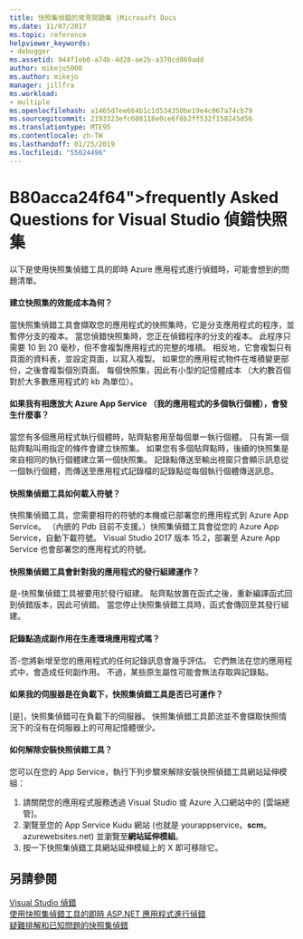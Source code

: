 ```yaml
---
title: 快照集偵錯的常見問題集 |Microsoft Docs
ms.date: 11/07/2017
ms.topic: reference
helpviewer_keywords:
- debugger
ms.assetid: 944f1eb0-a74b-4d28-ae2b-a370cd869add
author: mikejo5000
ms.author: mikejo
manager: jillfra
ms.workload:
- multiple
ms.openlocfilehash: a1465d7ee664b1c1d534350be19e4c067a74cb79
ms.sourcegitcommit: 2193323efc608118e0ce6f6b2ff532f158245d56
ms.translationtype: MTE95
ms.contentlocale: zh-TW
ms.lasthandoff: 01/25/2019
ms.locfileid: "55024496"
---
```

# <a name="frequently-asked-questions-for-snapshot-debugging-in-visual-studio"></a>B80acca24f64">frequently Asked Questions for Visual Studio 偵錯快照集

以下是使用快照集偵錯工具的即時 Azure 應用程式進行偵錯時，可能會想到的問題清單。

#### <a name="what-is-the-performance-cost-of-taking-a-snapshot"></a>建立快照集的效能成本為何？

當快照集偵錯工具會擷取您的應用程式的快照集時，它是分支應用程式的程序，並暫停分支的複本。 當您偵錯快照集時，您正在偵錯程序的分支的複本。 此程序只需要 10 到 20 毫秒，但不會複製應用程式的完整的堆積。 相反地，它會複製只有頁面的資料表，並設定頁面，以寫入複製。 如果您的應用程式物件在堆積變更部份，之後會複製個別頁面。 每個快照集，因此有小型的記憶體成本 （大約數百個對於大多數應用程式的 kb 為單位）。 

#### <a name="what-happens-if-i-have-a-scaled-out-azure-app-service-multiple-instances-of-my-app"></a>如果我有相應放大 Azure App Service （我的應用程式的多個執行個體），會發生什麼事？

當您有多個應用程式執行個體時，貼齊點套用至每個單一執行個體。 只有第一個貼齊點叫用指定的條件會建立快照集。 如果您有多個貼齊點時，後續的快照集是來自相同的執行個體建立第一個快照集。 記錄點傳送至輸出視窗只會顯示訊息從一個執行個體，而傳送至應用程式記錄檔的記錄點從每個執行個體傳送訊息。 

#### <a name="how-does-the-snapshot-debugger-load-symbols"></a>快照集偵錯工具如何載入符號？

快照集偵錯工具，您需要相符的符號的本機或已部署您的應用程式到 Azure App Service。 （內嵌的 Pdb 目前不支援。）快照集偵錯工具會從您的 Azure App Service，自動下載符號。 Visual Studio 2017 版本 15.2，部署至 Azure App Service 也會部署您的應用程式的符號。

#### <a name="does-the-snapshot-debugger-work-against-release-builds-of-my-application"></a>快照集偵錯工具會針對我的應用程式的發行組建運作？

是-快照集偵錯工具被要用於發行組建。 貼齊點放置在函式之後，重新編譯函式回到偵錯版本，因此可偵錯。 當您停止快照集偵錯工具時，函式會傳回至其發行組建。 

#### <a name="can-logpoints-cause-side-effects-in-my-production-application"></a>記錄點造成副作用在生產環境應用程式嗎？

否-您將新增至您的應用程式的任何記錄訊息會幾乎評估。 它們無法在您的應用程式中，會造成任何副作用。 不過，某些原生屬性可能會無法存取與記錄點。 

#### <a name="does-the-snapshot-debugger-work-if-my-server-is-under-load"></a>如果我的伺服器是在負載下，快照集偵錯工具是否已可運作？

[是]，快照集偵錯可在負載下的伺服器。 快照集偵錯工具節流並不會擷取快照情況下的沒有在伺服器上的可用記憶體很少。

#### <a name="how-do-i-uninstall-the-snapshot-debugger"></a>如何解除安裝快照偵錯工具？

您可以在您的 App Service，執行下列步驟來解除安裝快照偵錯工具網站延伸模組：

1. 請關閉您的應用程式服務透過 Visual Studio 或 Azure 入口網站中的 [雲端總管]。
1. 瀏覽至您的 App Service Kudu 網站 (也就是 yourappservice。**scm**。 azurewebsites.net) 並瀏覽至**網站延伸模組**。
1. 按一下快照集偵錯工具網站延伸模組上的 X 即可移除它。

## <a name="see-also"></a>另請參閱

[Visual Studio 偵錯](../debugger/index.md)  
[使用快照集偵錯工具的即時 ASP.NET 應用程式進行偵錯](../debugger/debug-live-azure-applications.md)  
[疑難排解和已知問題的快照集偵錯](../debugger/debug-live-azure-apps-troubleshooting.md)
